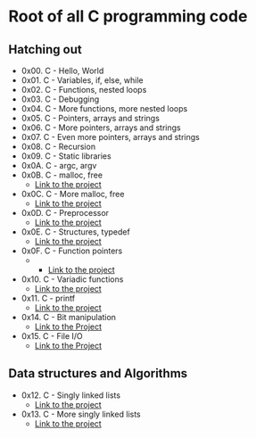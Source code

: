 # Root of all C programming code  
## Hatching out  
- 0x00. C - Hello, World
- 0x01. C - Variables, if, else, while
- 0x02. C - Functions, nested loops
- 0x03. C - Debugging
- 0x04. C - More functions, more nested loops
- 0x05. C - Pointers, arrays and strings
- 0x06. C - More pointers, arrays and strings
- 0x07. C - Even more pointers, arrays and strings
- 0x08. C - Recursion
- 0x09. C - Static libraries
- 0x0A. C - argc, argv
- 0x0B. C - malloc, free
     - [Link to the project](https://github.com/aygafsam11/alx-low_level_programming/tree/master/0x0B-malloc_free)
- 0x0C. C - More malloc, free
     - [Link to the project](https://github.com/aygafsam11/alx-low_level_programming/tree/master/0x0C-more_malloc_free)
- 0x0D. C - Preprocessor
     - [Link to the project](https://github.com/aygafsam11/alx-low_level_programming/tree/master/0x0D-preprocessor)
- 0x0E. C - Structures, typedef
     - [Link to the project](https://github.com/aygafsam11/alx-low_level_programming/tree/master/0x0E-structures_typedef)
- 0x0F. C - Function pointers
     - - [Link to the project](https://github.com/aygafsam11/alx-low_level_programming/tree/master/0x0F-function_pointers)
- 0x10. C - Variadic functions
     - [Link to the project](https://github.com/aygafsam11/alx-low_level_programming/tree/master/0x10-variadic_functions)
- 0x11. C - printf  
     - [Link to the project](https://github.com/aygafsam11/printf)
- 0x14. C - Bit manipulation  
     - [Link to the Project](https://github.com/aygafsam11/alx-low_level_programming/tree/master/0x14-bit_manipulation)
- 0x15. C - File I/O  
     - [Link to the Project](https://github.com/aygafsam11/alx-low_level_programming/tree/master/0x15-file_io)  
## Data structures and Algorithms
- 0x12. C - Singly linked lists  
     - [Link to the project](https://github.com/aygafsam11/alx-low_level_programming/tree/master/0x12-singly_linked_lists)
- 0x13. C - More singly linked lists  
     - [Link to the project](https://github.com/aygafsam11/alx-low_level_programming/tree/master/0x13-more_singly_linked_lists)

